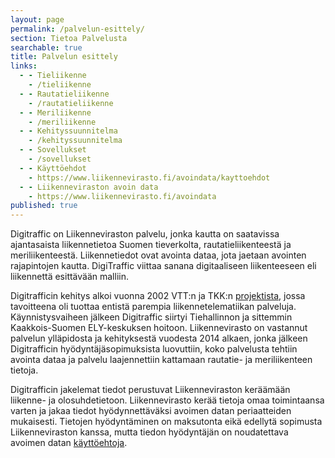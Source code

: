 ```yaml
---
layout: page
permalink: /palvelun-esittely/
section: Tietoa Palvelusta
searchable: true
title: Palvelun esittely
links:
  - - Tieliikenne
    - /tieliikenne
  - - Rautatieliikenne
    - /rautatieliikenne
  - - Meriliikenne
    - /meriliikenne
  - - Kehityssuunnitelma
    - /kehityssuunnitelma
  - - Sovellukset
    - /sovellukset
  - - Käyttöehdot
    - https://www.liikennevirasto.fi/avoindata/kayttoehdot
  - - Liikenneviraston avoin data
    - https://www.liikennevirasto.fi/avoindata
published: true
---
```

Digitraffic on Liikenneviraston palvelu, jonka kautta on saatavissa ajantasaista liikennetietoa Suomen tieverkolta, rautatieliikenteestä ja meriliikenteestä. Liikennetiedot ovat avointa dataa, jota jaetaan avointen rajapintojen kautta.
DigiTraffic viittaa sanana digitaaliseen liikenteeseen eli liikennettä esittävään malliin.

Digitrafficin kehitys alkoi vuonna 2002 VTT:n ja TKK:n [projektista](http://virtual.vtt.fi/virtual/proj6/fits/julkaisut/hanke3/FITS_30.pdf), jossa   tavoitteena oli  tuottaa  entistä  parempia  liikennetelematiikan palveluja. Käynnistysvaiheen jälkeen Digitraffic siirtyi Tiehallinnon ja sittemmin Kaakkois-Suomen ELY-keskuksen hoitoon. Liikennevirasto on vastannut palvelun ylläpidosta ja kehityksestä vuodesta 2014 alkaen, jonka jälkeen Digitrafficin hyödyntäjäsopimuksista luovuttiin, koko palvelusta tehtiin avointa dataa ja palvelu laajennettiin kattamaan rautatie- ja meriliikenteen tietoja.

Digitrafficin jakelemat tiedot perustuvat Liikenneviraston keräämään liikenne- ja olosuhdetietoon. Liikennevirasto kerää tietoja omaa toimintaansa varten ja jakaa tiedot hyödynnettäväksi avoimen datan periaatteiden mukaisesti. Tietojen hyödyntäminen on maksutonta eikä edellytä sopimusta Liikenneviraston kanssa, mutta tiedon hyödyntäjän on noudatettava avoimen datan [käyttöehtoja](https://www.liikennevirasto.fi/avoindata/kayttoehdot).
